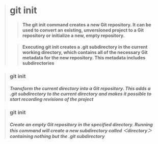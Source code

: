 > # git init
>
> > #### The git init command creates a new Git repository. It can be used to convert an existing, unversioned project to a Git repository or initialize a new, empty repository.
>
> > #### Executing git init creates a .git subdirectory in the current working directory, which contains all of the necessary Git metadata for the new repository. This metadata includes subdirectories

> ### git init
> 
> ##### Transform the current directory into a Git repository. This adds a .git subdirectory to the current directory and makes it possible to start recording revisions of the project

> ### git init <path>
>
> ##### Create an empty Git repository in the specified directory. Running this command will create a new subdirectory called ＜directory＞ containing nothing but the .git subdirectory

